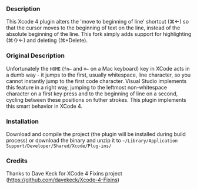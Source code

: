 ### Description

This Xcode 4 plugin alters the 'move to beginning of line' shortcut (⌘←) so that the cursor moves to the beginning of text on the line, instead of the absolute beginning of the line. This fork simply adds support for highlighting (⌘⇧←) and deleting (⌘+Delete).

### Original Description

Unfortunately the `HOME` (`fn←` and `⌘←` on a Mac keyboard) key in XCode acts in a dumb way - it jumps to the first, usually whitespace, line character, so you cannot instantly jump to the first code character. Visual Studio implements this feature in a right way, jumping to the leftmost non-whitespace character on a first key press and to the beginning of line on a second, cycling between these positions on futher strokes. This plugin implements this smart behavior in XCode 4.

### Installation

Download and compile the project (the plugin will be installed during build process) or download the binary and unzip it to `~/Library/Application Support/Developer/Shared/Xcode/Plug-ins/`

### Credits

Thanks to Dave Keck for XCode 4 Fixins project (https://github.com/davekeck/Xcode-4-Fixins)
